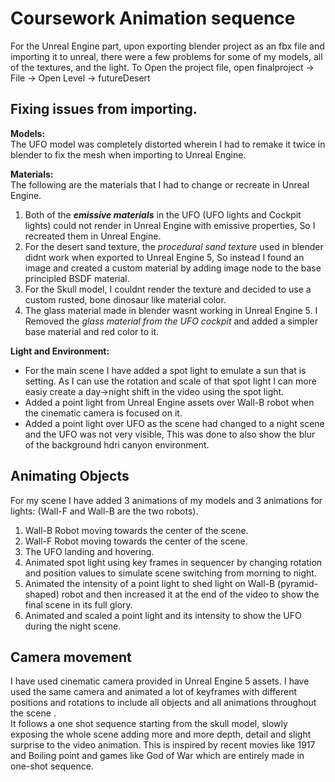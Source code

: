# Coursework Animation sequence

For the Unreal Engine part, upon exporting blender project as an fbx file and importing it to unreal, there were a few problems for some of my models, all of the textures, and the light.
To Open the project file, open finalproject -> File -> Open Level -> futureDesert

## Fixing issues from importing.

**Models:**  
The UFO model was completely distorted wherein I had to remake it twice in blender to fix the mesh when importing to Unreal Engine.  

**Materials:**  
The following are the materials that I had to change or recreate in Unreal Engine.  
1.  Both of the ***emissive materials*** in the UFO (UFO lights and Cockpit lights) could not render in Unreal Engine with emissive properties, So I recreated them in Unreal Engine.  
2.  For the desert sand texture, the *procedural sand texture* used in blender didnt work when exported to Unreal Engine 5, So instead I found an image and created a custom material by adding image node to the base principled BSDF material.  
3.  For the Skull model, I couldnt render the texture and decided to use a custom rusted, bone dinosaur like material color.   
4.  The glass material made in blender wasnt working in Unreal Engine 5. I Removed the *glass material from the UFO cockpit* and added a simpler base material and red color to it.

**Light and Environment:**  
- For the main scene I have added a spot light to emulate a sun that is setting. As I can use the rotation and scale of that spot light I can more easiy create a day->night shift in the video using the spot light.
- Added a point light from Unreal Engine assets over Wall-B robot when the cinematic camera is focused on it.  
- Added a point light over UFO as the scene had changed to a night scene and the UFO was not very visible, This was done to also show the blur of the background hdri canyon environment. 

## Animating Objects
For my scene I have added 3 animations of my models and 3 animations for lights: (Wall-F and Wall-B are the two robots).  
1.  Wall-B Robot moving towards the center of the scene.
2.  Wall-F Robot moving towards the center of the scene.
3.  The UFO landing and hovering.
4.  Animated spot light using key frames in sequencer by changing rotation and position values to simulate scene switching from morning to night.
5.  Animated the intensity of a point light to shed light on Wall-B (pyramid-shaped) robot and then increased it at the end of the video to show the final scene in its full glory.
6.  Animated and scaled a point light and its intensity to show the UFO during the night scene. 


## Camera movement
I have used cinematic camera provided in Unreal Engine 5 assets. I have used the same camera and animated a lot of keyframes with different positions and rotations to include all objects and all animations throughout the scene .  
It follows a one shot sequence starting from the skull model, slowly exposing the whole scene adding more and more depth, detail and slight surprise to the video animation. This is inspired by recent movies like 1917 and Boiling point and games like God of War which are entirely made in one-shot sequence.
